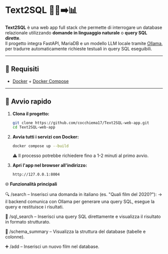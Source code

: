 # Text2SQL 🧠💬➡️📊

**Text2SQL** è una web app full stack che permette di interrogare un database relazionale utilizzando **domande in linguaggio naturale** o **query SQL dirette**.  
Il progetto integra FastAPI, MariaDB e un modello LLM locale tramite [Ollama](https://ollama.com/), per tradurre automaticamente richieste testuali in query SQL eseguibili.

---

## 🧰 Requisiti

- [Docker](https://www.docker.com/) + [Docker Compose](https://docs.docker.com/compose/)

---

## 🚀 Avvio rapido

1. **Clona il progetto:**

   ```bash
   git clone https://github.com/cocchiema17/Text2SQL-web-app.git
   cd Text2SQL-web-app
   ```

2. **Avvia tutti i servizi con Docker:**
   ```bash
   docker compose up --build
   ```
   ⚠️ Il processo potrebbe richiedere fino a 1-2 minuti al primo avvio.

3. **Apri l'app nel browser all'indirizzo:**
   ```bash
   http://127.0.0.1:8004
   ```
   
🌐 **Funzionalità principali**

🔍 /search – Inserisci una domanda in italiano (es. "Quali film del 2020?"):
→ il backend comunica con Ollama per generare una query SQL, esegue la query e restituisce i risultati.

🧠 /sql_search – Inserisci una query SQL direttamente e visualizza il risultato in formato strutturato.

🧾 /schema_summary – Visualizza la struttura del database (tabelle e colonne).

➕ /add – Inserisci un nuovo film nel database.
